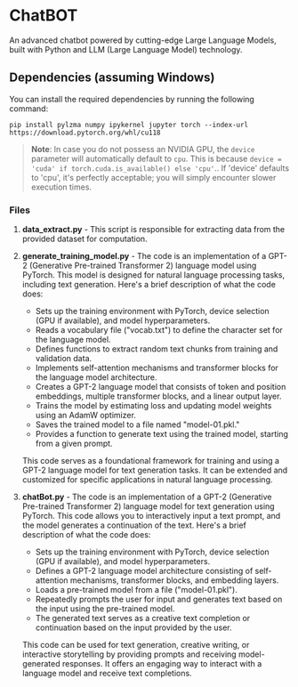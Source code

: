 # ChatBOT

An advanced chatbot powered by cutting-edge Large Language Models, built with Python and LLM (Large Language Model) technology.

## Dependencies (assuming Windows)

You can install the required dependencies by running the following command:

```shell
pip install pylzma numpy ipykernel jupyter torch --index-url https://download.pytorch.org/whl/cu118
```

> **Note**: In case you do not possess an NVIDIA GPU, the `device` parameter will automatically default to `cpu`. This is because `device = 'cuda' if torch.cuda.is_available() else 'cpu'`.. If 'device' defaults to 'cpu', it's perfectly acceptable; you will simply encounter slower execution times.

### Files

1. **data_extract.py** - This script is responsible for extracting data from the provided dataset for computation.

2. **generate_training_model.py** - The code is an implementation of a GPT-2 (Generative Pre-trained Transformer 2) language model using PyTorch. This model is designed for natural language processing tasks, including text generation. Here's a brief description of what the code does:

   - Sets up the training environment with PyTorch, device selection (GPU if available), and model hyperparameters.
   - Reads a vocabulary file ("vocab.txt") to define the character set for the language model.
   - Defines functions to extract random text chunks from training and validation data.
   - Implements self-attention mechanisms and transformer blocks for the language model architecture.
   - Creates a GPT-2 language model that consists of token and position embeddings, multiple transformer blocks, and a linear output layer.
   - Trains the model by estimating loss and updating model weights using an AdamW optimizer.
   - Saves the trained model to a file named "model-01.pkl."
   - Provides a function to generate text using the trained model, starting from a given prompt.

   This code serves as a foundational framework for training and using a GPT-2 language model for text generation tasks. It can be extended and customized for specific applications in natural language processing.

3. **chatBot.py** - The code is an implementation of a GPT-2 (Generative Pre-trained Transformer 2) language model for text generation using PyTorch. This code allows you to interactively input a text prompt, and the model generates a continuation of the text. Here's a brief description of what the code does:

   - Sets up the training environment with PyTorch, device selection (GPU if available), and model hyperparameters.
   - Defines a GPT-2 language model architecture consisting of self-attention mechanisms, transformer blocks, and embedding layers.
   - Loads a pre-trained model from a file ("model-01.pkl").
   - Repeatedly prompts the user for input and generates text based on the input using the pre-trained model.
   - The generated text serves as a creative text completion or continuation based on the input provided by the user.

   This code can be used for text generation, creative writing, or interactive storytelling by providing prompts and receiving model-generated responses. It offers an engaging way to interact with a language model and receive text completions.
